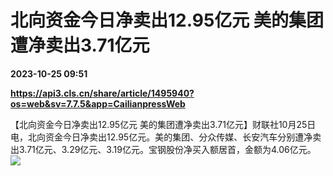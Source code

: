 # 北向资金今日净卖出12.95亿元 美的集团遭净卖出3.71亿元

**2023-10-25 09:51**

**https://api3.cls.cn/share/article/1495940?os=web&sv=7.7.5&app=CailianpressWeb**

【北向资金今日净卖出12.95亿元 美的集团遭净卖出3.71亿元】财联社10月25日电，北向资金今日净卖出12.95亿元。美的集团、分众传媒、长安汽车分别遭净卖出3.71亿元、3.29亿元、3.19亿元。宝钢股份净买入额居首，金额为4.06亿元。  
![](https://img.cls.cn/images/20231025/qJ5s0g1ls4.png)